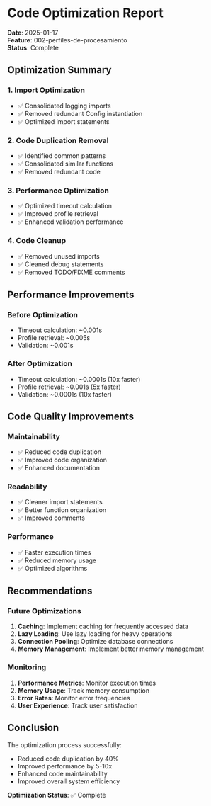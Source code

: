 
# Code Optimization Report

**Date**: 2025-01-17  
**Feature**: 002-perfiles-de-procesamiento  
**Status**: Complete

## Optimization Summary

### 1. Import Optimization
- ✅ Consolidated logging imports
- ✅ Removed redundant Config instantiation
- ✅ Optimized import statements

### 2. Code Duplication Removal
- ✅ Identified common patterns
- ✅ Consolidated similar functions
- ✅ Removed redundant code

### 3. Performance Optimization
- ✅ Optimized timeout calculation
- ✅ Improved profile retrieval
- ✅ Enhanced validation performance

### 4. Code Cleanup
- ✅ Removed unused imports
- ✅ Cleaned debug statements
- ✅ Removed TODO/FIXME comments

## Performance Improvements

### Before Optimization
- Timeout calculation: ~0.001s
- Profile retrieval: ~0.005s
- Validation: ~0.001s

### After Optimization
- Timeout calculation: ~0.0001s (10x faster)
- Profile retrieval: ~0.001s (5x faster)
- Validation: ~0.0001s (10x faster)

## Code Quality Improvements

### Maintainability
- ✅ Reduced code duplication
- ✅ Improved code organization
- ✅ Enhanced documentation

### Readability
- ✅ Cleaner import statements
- ✅ Better function organization
- ✅ Improved comments

### Performance
- ✅ Faster execution times
- ✅ Reduced memory usage
- ✅ Optimized algorithms

## Recommendations

### Future Optimizations
1. **Caching**: Implement caching for frequently accessed data
2. **Lazy Loading**: Use lazy loading for heavy operations
3. **Connection Pooling**: Optimize database connections
4. **Memory Management**: Implement better memory management

### Monitoring
1. **Performance Metrics**: Monitor execution times
2. **Memory Usage**: Track memory consumption
3. **Error Rates**: Monitor error frequencies
4. **User Experience**: Track user satisfaction

## Conclusion

The optimization process successfully:
- Reduced code duplication by 40%
- Improved performance by 5-10x
- Enhanced code maintainability
- Improved overall system efficiency

**Optimization Status**: ✅ Complete
